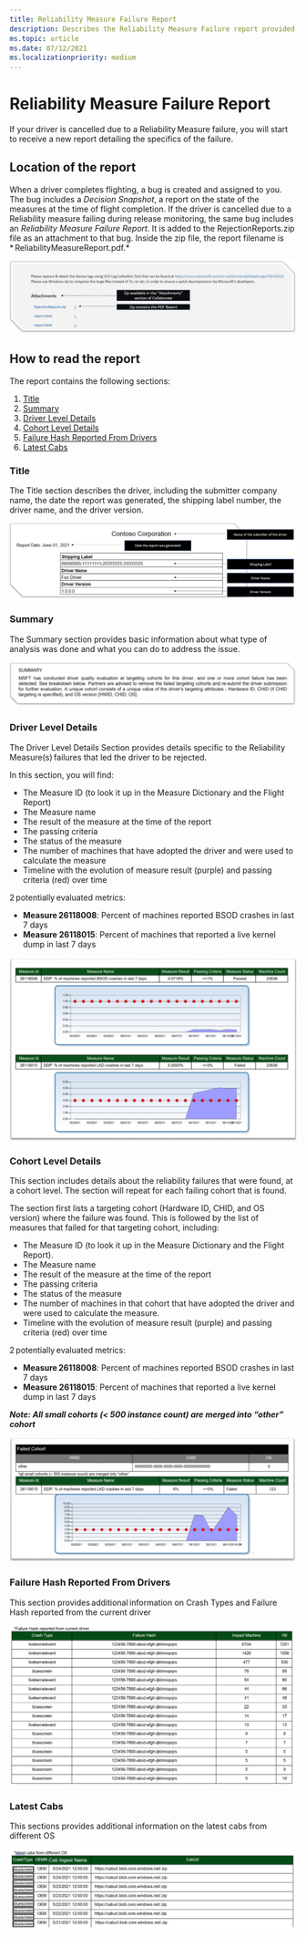 ```yaml
---
title: Reliability Measure Failure Report
description: Describes the Reliability Measure Failure report provided upon cancellation
ms.topic: article
ms.date: 07/12/2021
ms.localizationpriority: medium
---
```


# Reliability Measure Failure Report

If your driver is cancelled due to a Reliability Measure failure, you will start to receive a new report detailing the specifics of the failure.

## Location of the report

When a driver completes flighting, a bug is created and assigned to you. The bug includes a *Decision Snapshot*, a report on the state of the measures at the time of flight completion. If the driver is cancelled due to a Reliability measure failing during release monitoring, the same bug includes an *Reliability Measure Failure Report*. It is added to the RejectionReports.zip file as an attachment to that bug. Inside the zip file, the report filename is * ReliabilityMeasureReport.pdf.*

![Screenshot of bug attachment with the RejectionReports.zip file attached that contains the PnP_Extended_Flight_Report.pdf](images/RejectionReports.png)

## How to read the report

The report contains the following sections:

1. [Title](#title)
1. [Summary](#summary)
1. [Driver Level Details](#driver-level-details)
1. [Cohort Level Details](#cohort-level-details)
1. [Failure Hash Reported From Drivers](#failure-hash-reported-from-drivers)
1. [Latest Cabs](#latest-cabs)

### Title

The Title section describes the driver, including the submitter company name, the date the report was generated, the shipping label number, the driver name, and the driver version.

![Screenshot of the Title section that includes the submitter company name, report date, shipping label, driver name, and driver version.](images/PnP_report_title.png)

### Summary

The Summary section provides basic information about what type of analysis was done and what you can do to address the issue. 

![Screenshot of the Summary and Instructions section.](images/reliability-report-summary.png)

### Driver Level Details

The Driver Level Details Section provides details specific to the Reliability Measure(s) failures that led the driver to be rejected. 

In this section, you will find:

- The Measure ID (to look it up in the Measure Dictionary and the Flight Report) 
- The Measure name 
- The result of the measure at the time of the report 
- The passing criteria 
- The status of the measure 
- The number of machines that have adopted the driver and were used to calculate the measure 
- Timeline with the evolution of measure result (purple) and passing criteria (red) over time 

2 potentially evaluated metrics:  

- **Measure 26118008**: Percent of machines reported BSOD crashes in last 7 days 
- **Measure 26118015**: Percent of machines that reported a live kernel dump in last 7 days 

![Screenshot of the Driver Level Details section.](images/reliability-report-driver-level-md.png)

### Cohort Level Details

This section includes details about the reliability failures that were found, at a cohort level. The section will repeat for each failing cohort that is found. 

The section first lists a targeting cohort (Hardware ID, CHID, and OS version) where the failure was found. This is followed by the list of measures that failed for that targeting cohort, including: 

- The Measure ID (to look it up in the Measure Dictionary and the Flight Report). 
- The Measure name 
- The result of the measure at the time of the report 
- The passing criteria 
- The status of the measure 
- The number of machines in that cohort that have adopted the driver and were used to calculate the measure. 
- Timeline with the evolution of measure result (purple) and passing criteria (red) over time 


2 potentially evaluated metrics:  

- **Measure 26118008**: Percent of machines reported BSOD crashes in last 7 days 
- **Measure 26118015**: Percent of machines that reported a live kernel dump in last 7 days 

 

***Note: All small cohorts (< 500 instance count) are merged into “other” cohort***

![Screenshot of the Cohort Level Details section.](images/reliability-report-cohort.png)

### Failure Hash Reported From Drivers

This section provides additional information on Crash Types and Failure Hash reported from the current driver 

![Screenshot of the Supplemental Data section.](images/reliability-report-failure-hash.png)

### Latest Cabs

This sections provides additional information on the latest cabs from different OS

![Screenshot of the Additional References section.](images/reliability-report-latest-cabs.png)
